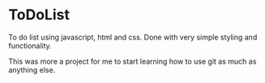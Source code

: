 # ToDoList

To do list using javascript, html and css. Done with very simple styling and functionality.

This was more a project for me to start learning how to use git as much as anything else.

